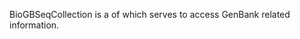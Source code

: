 BioGBSeqCollection is a <Collection> of <Dictionary> which serves to access GenBank related information.
